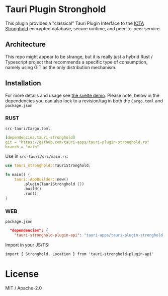 # Tauri Plugin Stronghold

This plugin provides a "classical" Tauri Plugin Interface to the [IOTA Stronghold](https://github.com/iotaledger/stronghold.rs) encrypted database, secure runtime, and peer-to-peer service.

## Architecture
This repo might appear to be strange, but it is really just a hybrid Rust / Typescript project that recommends a specific type of consumption, namely using GIT as the only distribution mechanism.

## Installation
For more details and usage see [the svelte demo](examples/svelte-app/src/App.svelte). Please note, below in the dependencies you can also lock to a revision/tag in both the `Cargo.toml` and `package.json`

### RUST
`src-tauri/Cargo.toml`
```yaml
[dependencies.tauri-stronghold]
git = "https://github.com/tauri-apps/tauri-plugin-stronghold.rs"
branch = "main"
```

Use in `src-tauri/src/main.rs`:
```rust
use tauri_stronghold::TauriStronghold;

fn main() {
    tauri::AppBuilder::new()
        .plugin(TauriStronghold {})
        .build()
        .run();
}
```

### WEB
`package.json`
```json
  "dependencies": {
    "tauri-stronghold-plugin-api": "tauri-apps/tauri-plugin-stronghold.rs#main",
```

Import in your JS/TS:
```
import { Stronghold, Location } from 'tauri-stronghold-plugin-api'
```


# License
MIT / Apache-2.0
